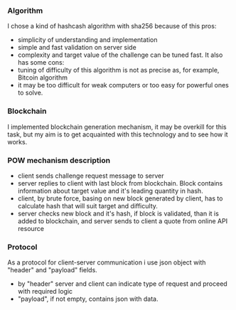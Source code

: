 ### Algorithm
I chose a kind of hashcash algorithm with sha256 because of this pros:
- simplicity of understanding and implementation
- simple and fast validation on server side
- complexity and target value of the challenge can be tuned fast.
It also has some cons:
- tuning of difficulty of this algorithm is not as precise as, for example, Bitcoin algorithm
- it may be too difficult for weak computers or too easy for powerful ones to solve.

### Blockchain
I implemented blockchain generation mechanism, it may be overkill for this task,
but my aim is to get acquainted with this technology and to see how it works.

### POW mechanism description
- client sends challenge request message to server
- server replies to client with last block from blockchain. Block contains information about target value and it's leading quantity in hash.
- client, by brute force, basing on new block generated by client, has to calculate hash that will suit target and difficulty.
- server checks new block and it's hash, if block is validated, than it is added to blockchain, and server sends to client a quote from online API resource

### Protocol
As a protocol for client-server communication i use json object with "header" and "payload" fields.
- by "header" server and client can indicate type of request and proceed with required logic
- "payload", if not empty, contains json with data.




